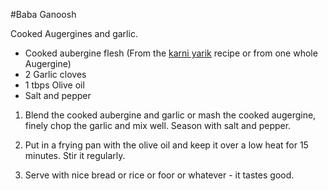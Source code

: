 
#Baba Ganoosh

Cooked Augergines and garlic. 

- Cooked aubergine flesh 
(From the [karni yarik](../karni_yarik.md) recipe or from one whole Augergine)
- 2 Garlic cloves
- 1 tbps Olive oil
- Salt and pepper

1. Blend the cooked aubergine and garlic or mash the cooked augergine, finely chop the garlic 
and mix well. Season with salt and pepper.

2. Put in a frying pan with the olive oil and keep it over a low heat for 15 minutes. Stir it regularly.

3. Serve with nice bread or rice or foor or whatever - it tastes good.
